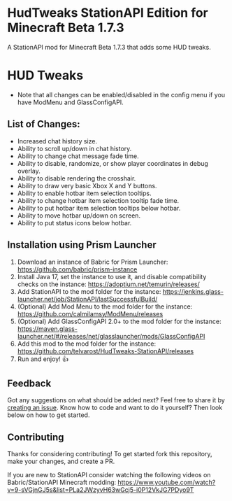 # HudTweaks StationAPI Edition for Minecraft Beta 1.7.3

A StationAPI mod for Minecraft Beta 1.7.3 that adds some HUD tweaks.

# HUD Tweaks

* Note that all changes can be enabled/disabled in the config menu if you have ModMenu and GlassConfigAPI.

## List of Changes:

* Increased chat history size.
* Ability to scroll up/down in chat history.
* Ability to change chat message fade time.
* Ability to disable, randomize, or show player coordinates in debug overlay.
* Ability to disable rendering the crosshair.
* Ability to draw very basic Xbox X and Y buttons.
* Ability to enable hotbar item selection tooltips.
* Ability to change hotbar item selection tooltip fade time.
* Ability to put hotbar item selection tooltips below hotbar.
* Ability to move hotbar up/down on screen.
* Ability to put status icons below hotbar.

## Installation using Prism Launcher

1. Download an instance of Babric for Prism Launcher: https://github.com/babric/prism-instance
2. Install Java 17, set the instance to use it, and disable compatibility checks on the instance: https://adoptium.net/temurin/releases/
3. Add StationAPI to the mod folder for the instance: https://jenkins.glass-launcher.net/job/StationAPI/lastSuccessfulBuild/
4. (Optional) Add Mod Menu to the mod folder for the instance: https://github.com/calmilamsy/ModMenu/releases
5. (Optional) Add GlassConfigAPI 2.0+ to the mod folder for the instance: https://maven.glass-launcher.net/#/releases/net/glasslauncher/mods/GlassConfigAPI
6. Add this mod to the mod folder for the instance: https://github.com/telvarost/HudTweaks-StationAPI/releases
7. Run and enjoy! 👍

## Feedback

Got any suggestions on what should be added next? Feel free to share it by [creating an issue](https://github.com/telvarost/HudTweaks-StationAPI/issues/new). Know how to code and want to do it yourself? Then look below on how to get started.

## Contributing

Thanks for considering contributing! To get started fork this repository, make your changes, and create a PR. 

If you are new to StationAPI consider watching the following videos on Babric/StationAPI Minecraft modding: https://www.youtube.com/watch?v=9-sVGjnGJ5s&list=PLa2JWzyvH63wGcj5-i0P12VkJG7PDyo9T

